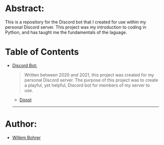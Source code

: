 Abstract:
======

  This is a repository for the Discord bot that I created for use within my personal Discord server. This project was my introduction to coding in Python, and has taught me the fundamentals of the laguage.

Table of Contents
======
- [Discord Bot:](#Header)
  > Written between 2020 and 2021, this project was created for my personal Discord server. The purpose of this project was to create a playful, yet helpful, Discord bot for members of my server to use. 
  * [Doost](https://github.com/willembohrer/Discord_Bot/tree/main/Discord%20Bot)
  ---
Author:
======
- [Willem Bohrer](https://www.linkedin.com/in/willembohrer/)
